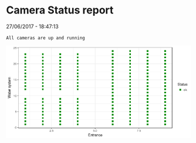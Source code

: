 Camera Status report
================
27/06/2017 - 18:47:13

    All cameras are up and running

![](camreport_files/figure-markdown_github/unnamed-chunk-2-1.png)
